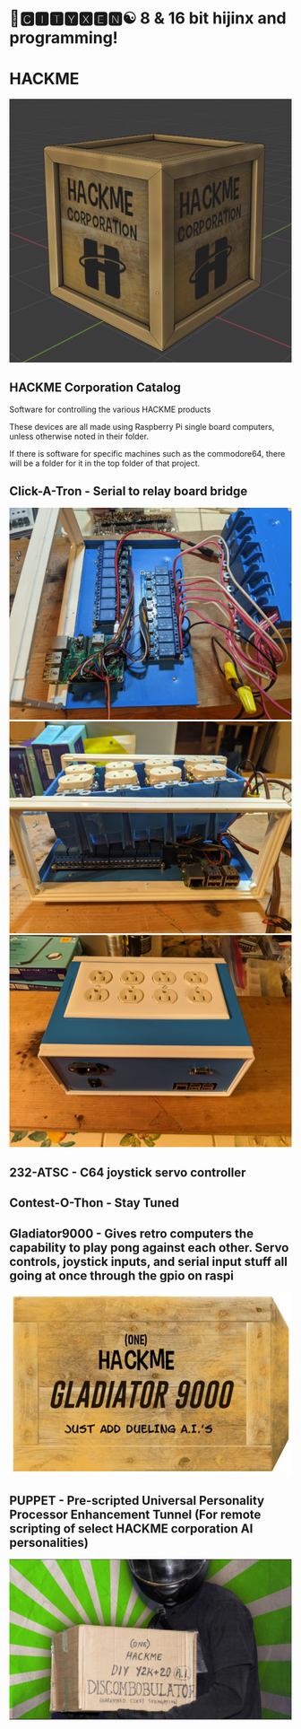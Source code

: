 # 🌆🅲🅸🆃🆈🆇🅴🅽☯️ 8 & 16 bit hijinx and programming!

# HACKME

![hackme corp](https://github.com/cityxen/HACKME/blob/main/images/hackme%20(3).png)

## HACKME Corporation Catalog

Software for controlling the various HACKME products

These devices are all made using Raspberry Pi single board computers, unless otherwise noted in their folder.

If there is software for specific machines such as the commodore64, there will be a folder for it in the top folder of that project.

## Click-A-Tron - Serial to relay board bridge
![cat1](https://github.com/cityxen/HACKME/blob/main/Click-A-Tron/images/1%20(1).jpg)
![cat2](https://github.com/cityxen/HACKME/blob/main/Click-A-Tron/images/1%20(3).jpg)
![cat3](https://github.com/cityxen/HACKME/blob/main/Click-A-Tron/images/1%20(11).jpg)

## 232-ATSC - C64 joystick servo controller

## Contest-O-Thon - Stay Tuned

## Gladiator9000 - Gives retro computers the capability to play pong against each other. Servo controls, joystick inputs, and serial input stuff all going at once through the gpio on raspi
![g9k](https://github.com/cityxen/HACKME/blob/main/images/hackme%20(1).png)

## PUPPET - Pre-scripted Universal Personality Processor Enhancement Tunnel (For remote scripting of select HACKME corporation AI personalities)

![hgcs](https://github.com/cityxen/HACKME/blob/main/images/hackme%20(1).JPG)
